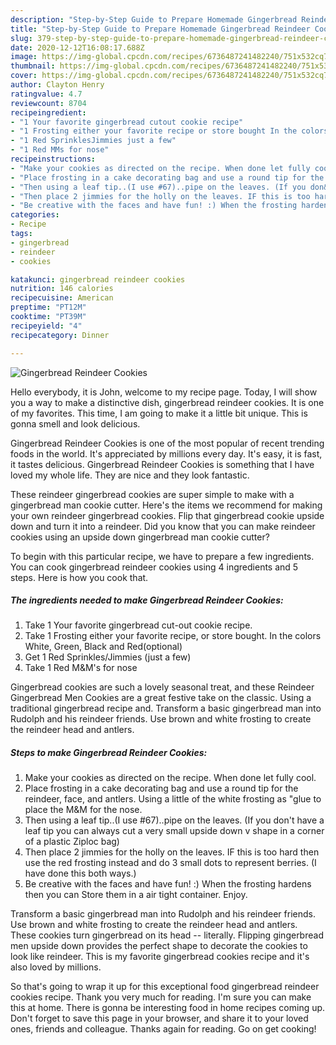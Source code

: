 ```yaml
---
description: "Step-by-Step Guide to Prepare Homemade Gingerbread Reindeer Cookies"
title: "Step-by-Step Guide to Prepare Homemade Gingerbread Reindeer Cookies"
slug: 379-step-by-step-guide-to-prepare-homemade-gingerbread-reindeer-cookies
date: 2020-12-12T16:08:17.688Z
image: https://img-global.cpcdn.com/recipes/6736487241482240/751x532cq70/gingerbread-reindeer-cookies-recipe-main-photo.jpg
thumbnail: https://img-global.cpcdn.com/recipes/6736487241482240/751x532cq70/gingerbread-reindeer-cookies-recipe-main-photo.jpg
cover: https://img-global.cpcdn.com/recipes/6736487241482240/751x532cq70/gingerbread-reindeer-cookies-recipe-main-photo.jpg
author: Clayton Henry
ratingvalue: 4.7
reviewcount: 8704
recipeingredient:
- "1 Your favorite gingerbread cutout cookie recipe"
- "1 Frosting either your favorite recipe or store bought In the colors White Green Black and Redoptional"
- "1 Red SprinklesJimmies just a few"
- "1 Red MMs for nose"
recipeinstructions:
- "Make your cookies as directed on the recipe. When done let fully cool."
- "Place frosting in a cake decorating bag and use a round tip for the reindeer, face, and antlers. Using a little of the white frosting as &#34;glue to place the M&amp;M for the nose."
- "Then using a leaf tip..(I use #67)..pipe on the leaves. (If you don&#39;t have a leaf tip you can always cut a very small upside down v shape in a corner of a plastic Ziploc bag)"
- "Then place 2 jimmies for the holly on the leaves. IF this is too hard then use the red frosting instead and do 3 small dots to represent berries. (I have done this both ways.)"
- "Be creative with the faces and have fun! :) When the frosting hardens then you can Store them in a air tight container. Enjoy."
categories:
- Recipe
tags:
- gingerbread
- reindeer
- cookies

katakunci: gingerbread reindeer cookies 
nutrition: 146 calories
recipecuisine: American
preptime: "PT12M"
cooktime: "PT39M"
recipeyield: "4"
recipecategory: Dinner

---
```



![Gingerbread Reindeer Cookies](https://img-global.cpcdn.com/recipes/6736487241482240/751x532cq70/gingerbread-reindeer-cookies-recipe-main-photo.jpg)

Hello everybody, it is John, welcome to my recipe page. Today, I will show you a way to make a distinctive dish, gingerbread reindeer cookies. It is one of my favorites. This time, I am going to make it a little bit unique. This is gonna smell and look delicious.

Gingerbread Reindeer Cookies is one of the most popular of recent trending foods in the world. It's appreciated by millions every day. It's easy, it is fast, it tastes delicious. Gingerbread Reindeer Cookies is something that I have loved my whole life. They are nice and they look fantastic.

These reindeer gingerbread cookies are super simple to make with a gingerbread man cookie cutter. Here&#39;s the items we recommend for making your own reindeer gingerbread cookies. Flip that gingerbread cookie upside down and turn it into a reindeer. Did you know that you can make reindeer cookies using an upside down gingerbread man cookie cutter?


To begin with this particular recipe, we have to prepare a few ingredients. You can cook gingerbread reindeer cookies using 4 ingredients and 5 steps. Here is how you cook that.

<!--inarticleads1-->

##### The ingredients needed to make Gingerbread Reindeer Cookies:

1. Take 1 Your favorite gingerbread cut-out cookie recipe.
1. Take 1 Frosting either your favorite recipe, or store bought. In the colors White, Green, Black and Red(optional)
1. Get 1 Red Sprinkles/Jimmies (just a few)
1. Take 1 Red M&amp;M&#39;s for nose


Gingerbread cookies are such a lovely seasonal treat, and these Reindeer Gingerbread Men Cookies are a great festive take on the classic. Using a traditional gingerbread recipe and. Transform a basic gingerbread man into Rudolph and his reindeer friends. Use brown and white frosting to create the reindeer head and antlers. 

<!--inarticleads2-->

##### Steps to make Gingerbread Reindeer Cookies:

1. Make your cookies as directed on the recipe. When done let fully cool.
1. Place frosting in a cake decorating bag and use a round tip for the reindeer, face, and antlers. Using a little of the white frosting as &#34;glue to place the M&amp;M for the nose.
1. Then using a leaf tip..(I use #67)..pipe on the leaves. (If you don&#39;t have a leaf tip you can always cut a very small upside down v shape in a corner of a plastic Ziploc bag)
1. Then place 2 jimmies for the holly on the leaves. IF this is too hard then use the red frosting instead and do 3 small dots to represent berries. (I have done this both ways.)
1. Be creative with the faces and have fun! :) When the frosting hardens then you can Store them in a air tight container. Enjoy.


Transform a basic gingerbread man into Rudolph and his reindeer friends. Use brown and white frosting to create the reindeer head and antlers. These cookies turn gingerbread on its head -- literally. Flipping gingerbread men upside down provides the perfect shape to decorate the cookies to look like reindeer. This is my favorite gingerbread cookies recipe and it&#39;s also loved by millions. 

So that's going to wrap it up for this exceptional food gingerbread reindeer cookies recipe. Thank you very much for reading. I'm sure you can make this at home. There is gonna be interesting food in home recipes coming up. Don't forget to save this page in your browser, and share it to your loved ones, friends and colleague. Thanks again for reading. Go on get cooking!
